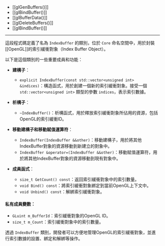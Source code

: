 - [[glGenBuffers()]]
- [[glBindBuffer()]]
- [[glBufferData()]]
- [[glDeleteBuffers()]]
- [[glBindBuffer()]]

----
這段程式碼定義了名為 `IndexBuffer` 的類別，位於 `Core` 命名空間中，用於封裝[[OpenGL]]的索引緩衝對象（Index Buffer Object）。

以下是這個類別的一些重要成員和功能：

- **建構子**：
  - `explicit IndexBuffer(const std::vector<unsigned int> &indices)`：構造函式，用於創建一個新的索引緩衝對象。接受一個 `std::vector<unsigned int>` 類型的參數 `indices`，表示索引數據。

- **析構子**：
  - `~IndexBuffer()`：析構函式，用於釋放索引緩衝對象所佔用的資源，包括OpenGL的索引緩衝ID。

- **移動建構子和移動賦值運算符**：
  - `IndexBuffer(IndexBuffer &&other)`：移動建構子，用於將其他IndexBuffer對象的資源移動到新建立的對象中。
  - `IndexBuffer &operator=(IndexBuffer &&other)`：移動賦值運算符，用於將其他IndexBuffer對象的資源移動到現有對象中。

- **成員函式**：
  - `size_t GetCount() const`：返回索引緩衝對象中的索引數量。
  - `void Bind() const`：將索引緩衝對象綁定到當前OpenGL上下文中。
  - `void Unbind() const`：解綁索引緩衝對象。

#### 私有成員變數：

- `GLuint m_BufferId`：索引緩衝對象的OpenGL ID。
- `size_t m_Count`：索引緩衝對象中的索引數量。

透過 `IndexBuffer` 類別，開發者可以方便地管理OpenGL的索引緩衝對象，並進行索引數據的設置、綁定和解綁等操作。